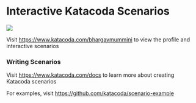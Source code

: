 # Interactive Katacoda Scenarios

[![](http://shields.katacoda.com/katacoda/bhargavmummini/count.svg)](https://www.katacoda.com/bhargavmummini "Get your profile on Katacoda.com")

Visit https://www.katacoda.com/bhargavmummini to view the profile and interactive scenarios

### Writing Scenarios
Visit https://www.katacoda.com/docs to learn more about creating Katacoda scenarios

For examples, visit https://github.com/katacoda/scenario-example
